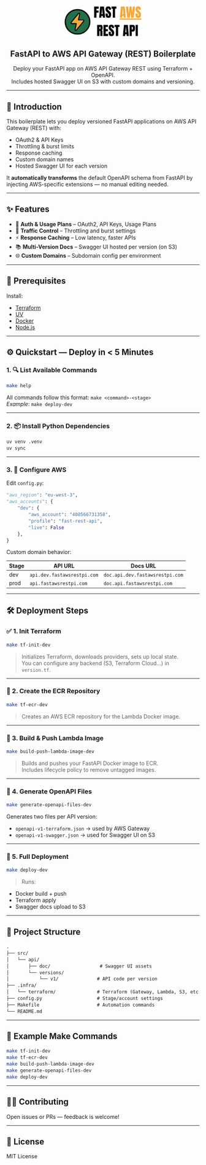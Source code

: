 <!-- Logo et Titre centré -->
<p align="center">
  <img src="src/api/doc/logo.png" alt="logo" width="200" />
</p>

<h2 align="center">FastAPI to AWS API Gateway (REST) Boilerplate</h2>

<p align="center">
  Deploy your FastAPI app on AWS API Gateway REST using Terraform + OpenAPI.<br>
  Includes hosted Swagger UI on S3 with custom domains and versioning.
</p>

---

## 🚀 Introduction

This boilerplate lets you deploy versioned FastAPI applications on AWS API Gateway (REST) with:

- OAuth2 & API Keys  
- Throttling & burst limits  
- Response caching  
- Custom domain names  
- Hosted Swagger UI for each version

It **automatically transforms** the default OpenAPI schema from FastAPI by injecting AWS-specific extensions — no manual editing needed.

---

## ✨ Features

- 🔐 **Auth & Usage Plans** – OAuth2, API Keys, Usage Plans  
- 🚦 **Traffic Control** – Throttling and burst settings  
- ⚡ **Response Caching** – Low latency, faster APIs  
- 📚 **Multi-Version Docs** – Swagger UI hosted per version (on S3)  
- 🌐 **Custom Domains** – Subdomain config per environment

---

## 🧰 Prerequisites

Install:

- [Terraform](https://developer.hashicorp.com/terraform)
- [UV](https://docs.astral.sh/uv/getting-started/installation/)
- [Docker](https://www.docker.com/)
- [Node.js](https://nodejs.org/)

---

## ⚙️ Quickstart — Deploy in < 5 Minutes

### 1. 🔍 List Available Commands

```bash
make help
```

All commands follow this format: `make <command>-<stage>`  
_Example_: `make deploy-dev`

---

### 2. 📦 Install Python Dependencies

```bash
uv venv .venv
uv sync
```

---

### 3. 🔧 Configure AWS

Edit `config.py`:

```python
"aws_region": "eu-west-3",
"aws_accounts": {
    "dev": {
        "aws_account": "408566731358",
        "profile": "fast-rest-api",
        "live": False
    },
}
```

Custom domain behavior:

| Stage | API URL                       | Docs URL                          |
|-------|-------------------------------|------------------------------------|
| dev   | `api.dev.fastawsrestpi.com`   | `doc.api.dev.fastawsrestpi.com`   |
| prod  | `api.fastawsrestpi.com`       | `doc.api.fastawsrestpi.com`       |

---

## 🛠️ Deployment Steps

### ✅ 1. Init Terraform

```bash
make tf-init-dev
```

> Initializes Terraform, downloads providers, sets up local state.  
> You can configure any backend (S3, Terraform Cloud...) in `version.tf`.

---

### 🧪 2. Create the ECR Repository

```bash
make tf-ecr-dev
```

> Creates an AWS ECR repository for the Lambda Docker image.

---

### 🐳 3. Build & Push Lambda Image

```bash
make build-push-lambda-image-dev
```

> Builds and pushes your FastAPI Docker image to ECR.  
Includes lifecycle policy to remove untagged images.

---

### 📄 4. Generate OpenAPI Files

```bash
make generate-openapi-files-dev
```

Generates two files per API version:

- `openapi-v1-terraform.json` → used by AWS Gateway  
- `openapi-v1-swagger.json` → used for Swagger UI on S3

---

### 🚀 5. Full Deployment

```bash
make deploy-dev
```

> Runs:
- Docker build + push  
- Terraform apply  
- Swagger docs upload to S3

---

## 📁 Project Structure

```txt
.
├── src/
│   └── api/
│       ├── doc/                  # Swagger UI assets
│       └── versions/
│           └── v1/              # API code per version
├── .infra/
│   └── terraform/               # Terraform (Gateway, Lambda, S3, etc.)
├── config.py                    # Stage/account settings
├── Makefile                     # Automation commands
└── README.md
```

---

## 🧪 Example Make Commands

```bash
make tf-init-dev
make tf-ecr-dev
make build-push-lambda-image-dev
make generate-openapi-files-dev
make deploy-dev
```

---

## 🧑‍💻 Contributing

Open issues or PRs — feedback is welcome!

---

## 📜 License

MIT License